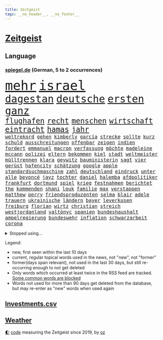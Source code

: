 ```yaml
---
title: Zeitgeist
tags: __no_header__, __no_footer__
---
```


# [Zeitgeist](https://oliz.io/zeitgeist/)

## Language

<h3><a href="https://www.spiegel.de" target="_blank">spiegel.de</a> (German, 5 to 2 occurrences)</h3>
<p style="font-family:monospace">
<span style="font-size:32pt"><a href="news_links.html#mehr" class="current">mehr</a></span>
<span style="font-size:32pt"><a href="news_links.html#israel" class="current">israel</a></span>
<br>
<span style="font-size:25pt"><a href="news_links.html#dagestan" class="current">dagestan</a></span>
<span style="font-size:25pt"><a href="news_links.html#deutsche" class="current">deutsche</a></span>
<span style="font-size:25pt"><a href="news_links.html#ersten" class="current">ersten</a></span>
<span style="font-size:25pt"><a href="news_links.html#ganz" class="current">ganz</a></span>
<br>
<span style="font-size:18pt"><a href="news_links.html#flughafen" class="current">flughafen</a></span>
<span style="font-size:18pt"><a href="news_links.html#recht" class="current">recht</a></span>
<span style="font-size:18pt"><a href="news_links.html#menschen" class="current">menschen</a></span>
<span style="font-size:18pt"><a href="news_links.html#wirtschaft" class="current">wirtschaft</a></span>
<span style="font-size:18pt"><a href="news_links.html#eintracht" class="current">eintracht</a></span>
<span style="font-size:18pt"><a href="news_links.html#hamas" class="current">hamas</a></span>
<span style="font-size:18pt"><a href="news_links.html#jahr" class="current">jahr</a></span>
<br>
<span style="font-size:12pt"><a href="news_links.html#weltrekord" class="current">weltrekord</a></span>
<span style="font-size:12pt"><a href="news_links.html#gehen" class="current">gehen</a></span>
<span style="font-size:12pt"><a href="news_links.html#kimberly" class="current">kimberly</a></span>
<span style="font-size:12pt"><a href="news_links.html#garcía" class="new">garcía</a></span>
<span style="font-size:12pt"><a href="news_links.html#strecke" class="current">strecke</a></span>
<span style="font-size:12pt"><a href="news_links.html#sollte" class="current">sollte</a></span>
<span style="font-size:12pt"><a href="news_links.html#kurz" class="current">kurz</a></span>
<span style="font-size:12pt"><a href="news_links.html#schuld" class="current">schuld</a></span>
<span style="font-size:12pt"><a href="news_links.html#ausschreitungen" class="current">ausschreitungen</a></span>
<span style="font-size:12pt"><a href="news_links.html#offenbar" class="current">offenbar</a></span>
<span style="font-size:12pt"><a href="news_links.html#zeigen" class="current">zeigen</a></span>
<span style="font-size:12pt"><a href="news_links.html#indien" class="current">indien</a></span>
<span style="font-size:12pt"><a href="news_links.html#fordert" class="current">fordert</a></span>
<span style="font-size:12pt"><a href="news_links.html#emmanuel" class="current">emmanuel</a></span>
<span style="font-size:12pt"><a href="news_links.html#macron" class="current">macron</a></span>
<span style="font-size:12pt"><a href="news_links.html#verfassung" class="current">verfassung</a></span>
<span style="font-size:12pt"><a href="news_links.html#möchte" class="current">möchte</a></span>
<span style="font-size:12pt"><a href="news_links.html#madeleine" class="new">madeleine</a></span>
<span style="font-size:12pt"><a href="news_links.html#mccann" class="new">mccann</a></span>
<span style="font-size:12pt"><a href="news_links.html#polizei" class="current">polizei</a></span>
<span style="font-size:12pt"><a href="news_links.html#eltern" class="current">eltern</a></span>
<span style="font-size:12pt"><a href="news_links.html#bekommen" class="current">bekommen</a></span>
<span style="font-size:12pt"><a href="news_links.html#kiel" class="current">kiel</a></span>
<span style="font-size:12pt"><a href="news_links.html#stadt" class="current">stadt</a></span>
<span style="font-size:12pt"><a href="news_links.html#weltmeister" class="current">weltmeister</a></span>
<span style="font-size:12pt"><a href="news_links.html#mülltrennen" class="new">mülltrennen</a></span>
<span style="font-size:12pt"><a href="news_links.html#klara" class="current">klara</a></span>
<span style="font-size:12pt"><a href="news_links.html#geywitz" class="current">geywitz</a></span>
<span style="font-size:12pt"><a href="news_links.html#bauministerin" class="current">bauministerin</a></span>
<span style="font-size:12pt"><a href="news_links.html#sagt" class="current">sagt</a></span>
<span style="font-size:12pt"><a href="news_links.html#vier" class="current">vier</a></span>
<span style="font-size:12pt"><a href="news_links.html#gerüst" class="new">gerüst</a></span>
<span style="font-size:12pt"><a href="news_links.html#hafencity" class="current">hafencity</a></span>
<span style="font-size:12pt"><a href="news_links.html#schätzung" class="new">schätzung</a></span>
<span style="font-size:12pt"><a href="news_links.html#google" class="current">google</a></span>
<span style="font-size:12pt"><a href="news_links.html#apple" class="current">apple</a></span>
<span style="font-size:12pt"><a href="news_links.html#standardsuchmaschine" class="new">standardsuchmaschine</a></span>
<span style="font-size:12pt"><a href="news_links.html#zahl" class="current">zahl</a></span>
<span style="font-size:12pt"><a href="news_links.html#deutschland" class="current">deutschland</a></span>
<span style="font-size:12pt"><a href="news_links.html#eindruck" class="current">eindruck</a></span>
<span style="font-size:12pt"><a href="news_links.html#unter" class="current">unter</a></span>
<span style="font-size:12pt"><a href="news_links.html#alle" class="current">alle</a></span>
<span style="font-size:12pt"><a href="news_links.html#beyoncé" class="new">beyoncé</a></span>
<span style="font-size:12pt"><a href="news_links.html#jayz" class="new">jayz</a></span>
<span style="font-size:12pt"><a href="news_links.html#tochter" class="current">tochter</a></span>
<span style="font-size:12pt"><a href="news_links.html#daniel" class="current">daniel</a></span>
<span style="font-size:12pt"><a href="news_links.html#halemba" class="new">halemba</a></span>
<span style="font-size:12pt"><a href="news_links.html#afdpolitiker" class="current">afdpolitiker</a></span>
<span style="font-size:12pt"><a href="news_links.html#frankfurt" class="current">frankfurt</a></span>
<span style="font-size:12pt"><a href="news_links.html#dortmund" class="current">dortmund</a></span>
<span style="font-size:12pt"><a href="news_links.html#spiel" class="current">spiel</a></span>
<span style="font-size:12pt"><a href="news_links.html#krieg" class="current">krieg</a></span>
<span style="font-size:12pt"><a href="news_links.html#festnahmen" class="current">festnahmen</a></span>
<span style="font-size:12pt"><a href="news_links.html#berichtet" class="current">berichtet</a></span>
<span style="font-size:12pt"><a href="news_links.html#the" class="current">the</a></span>
<span style="font-size:12pt"><a href="news_links.html#kommenden" class="current">kommenden</a></span>
<span style="font-size:12pt"><a href="news_links.html#shani" class="current">shani</a></span>
<span style="font-size:12pt"><a href="news_links.html#louk" class="current">louk</a></span>
<span style="font-size:12pt"><a href="news_links.html#familie" class="current">familie</a></span>
<span style="font-size:12pt"><a href="news_links.html#max" class="current">max</a></span>
<span style="font-size:12pt"><a href="news_links.html#verstappen" class="current">verstappen</a></span>
<span style="font-size:12pt"><a href="news_links.html#matthew" class="new">matthew</a></span>
<span style="font-size:12pt"><a href="news_links.html#perry" class="new">perry</a></span>
<span style="font-size:12pt"><a href="news_links.html#friendsproduzenten" class="new">friendsproduzenten</a></span>
<span style="font-size:12pt"><a href="news_links.html#selma" class="new">selma</a></span>
<span style="font-size:12pt"><a href="news_links.html#blair" class="new">blair</a></span>
<span style="font-size:12pt"><a href="news_links.html#adele" class="new">adele</a></span>
<span style="font-size:12pt"><a href="news_links.html#trauern" class="current">trauern</a></span>
<span style="font-size:12pt"><a href="news_links.html#ukrainische" class="current">ukrainische</a></span>
<span style="font-size:12pt"><a href="news_links.html#ländern" class="current">ländern</a></span>
<span style="font-size:12pt"><a href="news_links.html#bayer" class="current">bayer</a></span>
<span style="font-size:12pt"><a href="news_links.html#leverkusen" class="current">leverkusen</a></span>
<span style="font-size:12pt"><a href="news_links.html#freiburg" class="current">freiburg</a></span>
<span style="font-size:12pt"><a href="news_links.html#florian" class="current">florian</a></span>
<span style="font-size:12pt"><a href="news_links.html#wirtz" class="new">wirtz</a></span>
<span style="font-size:12pt"><a href="news_links.html#christian" class="current">christian</a></span>
<span style="font-size:12pt"><a href="news_links.html#streich" class="new">streich</a></span>
<span style="font-size:12pt"><a href="news_links.html#westjordanland" class="current">westjordanland</a></span>
<span style="font-size:12pt"><a href="news_links.html#valtònyc" class="new">valtònyc</a></span>
<span style="font-size:12pt"><a href="news_links.html#spanien" class="current">spanien</a></span>
<span style="font-size:12pt"><a href="news_links.html#bundeshaushalt" class="current">bundeshaushalt</a></span>
<span style="font-size:12pt"><a href="news_links.html#ampelregierung" class="current">ampelregierung</a></span>
<span style="font-size:12pt"><a href="news_links.html#bundeswehr" class="current">bundeswehr</a></span>
<span style="font-size:12pt"><a href="news_links.html#inflation" class="current">inflation</a></span>
<span style="font-size:12pt"><a href="news_links.html#schwarzarbeit" class="current">schwarzarbeit</a></span>
<span style="font-size:12pt"><a href="news_links.html#corona" class="current">corona</a></span>
</p>
<details>
<summary>Stopped using...</summary>
<p class="former" style="font-size:12pt">
pause(1104) positionen(1104) dienst(1102) investoren(1102) lisa(1102) prüfung(1102) bekanntesten(1100) liste(1100) reduziert(1100) tests(1100) verdächtiger(1100) 44(1099) antreten(1099) besitzer(1099) diktator(1099) einzug(1099) gehe(1099) kabinett(1099) niedersachsen(1099) schnee(1099) studierenden(1099) untersuchungen(1099) vergewaltigt(1099) verschiedene(1099) ausgesprochen(1098) besetzt(1098) durchsetzen(1098) eingereicht(1098) höher(1098) philippinen(1098) strafen(1098) vfl(1098) abstimmen(1097) arsenal(1097) bedeuten(1097) begründung(1097) gefeiert(1097) gelegt(1097) infektionen(1097) mali(1097) nachwuchs(1097) nahverkehr(1097) nötig(1097) 2015(1096) 50000(1096) ausnahmen(1096) bisschen(1096) bremer(1096) drehen(1096) fuhr(1096) tschechien(1096) verhängte(1096) abgang(1095) athleten(1095) aufsehen(1095) beschwerden(1095) beschäftigten(1095) john(1095) korruption(1095) schwangerschaft(1095) solle(1095) verschärft(1095) aufnehmen(1094) bedenken(1094) eingebrochen(1094) flick(1094) genannt(1094) konfrontiert(1094) lust(1094) ersetzen(1093) falsche(1093) juni(1093) kräftig(1093) sexueller(1093) villa(1093) breitet(1092) mediziner(1092) wirtschaftsministerium(1092) brauchte(1091) dadurch(1091) sperrt(1091) super(1091) wirkung(1091) bahnhof(1090) machthaber(1090) nummer(1090) verschwand(1090) vorsprung(1090) warf(1090) zoo(1090) george(1089) milliarde(1089) schülerinnen(1089) anbieten(1088) halben(1088) wirtschaftlichen(1088) australische(1087) medienbericht(1087) wende(1087) präsidentin(1086) eigentümer(1085) umsatz(1085) verfolgt(1085) nachbarn(1084) vw(1084) zweimal(1084) bande(1083) design(1083) ehe(1083) kinos(1083) kim(1081) mehrerer(1081) spiegelumfrage(1081) erfunden(1080) februar(1080) kindes(1080) konsum(1080) schnellen(1079) verzichten(1079) erwischt(1076) münster(1076) aufarbeitung(1074) aufgetaucht(1074) empfehlung(1074) spitzenreiter(1074) bisherigen(1073) landet(1073) unzufrieden(1072) gehörte(1070) vorgegangen(1069) mitarbeiterin(1068) ämter(1067) einig(1066) präsenz(1066) holte(1065) konferenz(1065) automatisch(1062) hype(1061) georg(1058) möglichkeiten(1057) identität(1056) herausforderung(1054) kontert(1047) aktionen(1031) marine(1031) cdu/csu(1028) wetterdienst(1016) umbau(1002) 95(994) direkten(949) notstand(948) happy(936) strecken(936) übrig(916) banken(894) holz(880) videoaufnahmen(863) ministerin(846) volk(840) arme(839) kleidung(838) truppe(835) freigesprochen(828) kilogramm(824) partnerschaft(822) superstars(806) gremium(802) schwarz(786) funktionen(776) zurückziehen(772) hoffenheim(770) machtübernahme(769) illegaler(764) gehälter(756) gewandt(756) entstanden(753) erreichte(752) irritiert(752) tiger(751) fehlender(749) anton(746) bekräftigt(744) großbank(742) einigt(738) beeinflusst(735) hofreiter(731) menschlichkeit(714) umsetzung(714) lieferungen(711) gletscher(703) nutzung(701) kürzer(696) reine(692) schusswaffen(691) coaching(690) schienen(689) gewaltsamen(688) akw(687) tradition(686) kiews(682) stephen(677) einfacher(676) erwiesen(676) angekündigte(669) pink(667) windräder(659) symbol(653) oscar(652) gefühle(651) wolf(647) krim(644) verkündete(642) neuwagen(639) spektakel(638) explosionen(629) ergeben(612) seoul(609) mbappé(601) abgeschafft(599) dubiosen(588) spiegeltitelstory(588) ankommt(579) fünften(579) kremltruppen(578) schneiden(577) angriffskrieg(572) 34(571) ungewiss(565) begrenzt(562) koch(562) prominenter(558) königsklasse(553) pole(553) fox(552) erlauben(549) herrschte(549) spannung(545) verzichtete(531) indische(529) erfurt(516) isoliert(513) politisches(509) brennende(508) chefs(503) zunahme(502) ausgebaut(501) ausgezahlt(498) exmann(498) jugendlicher(493) inmitten(491) veröffentlichen(490) drin(484) zulassung(483) fahrgäste(482) justizminister(481) verunglückten(480) zuwanderung(479) polizeibeamte(478) gegenzug(477) älter(476) plädieren(474) olympiasiegerin(473) kampagne(469) genauer(466) umkämpfte(466) krebserkrankung(464) usmilitär(456) neueste(445) freispruch(439) protestbewegung(436) wagnersöldner(433) wärmepumpen(428) streiks(424) vizekanzler(423) 19jähriger(420) angezeigt(418) schickte(415) boni(408) kündigung(408) banden(407) vergisst(406) angeblicher(405) gendern(404) satellitenbilder(403) kanadischen(397) kita(396) nutzern(394) beobachter(387) winzer(387) monika(385) militärexperte(384) entzieht(382) scheinbar(382) halbzeit(379) nationaltrainer(379) persönlichen(379) angreifen(378) eineinhalb(375) rutscht(374) verhältnissen(374) elektronische(371) sportdirektor(371) erzeugerpreise(365) versehen(364) belege(362) pakete(362) großeinsatz(357) chaotische(356) baustellen(354) deutschem(353) kohl(352) beerdigt(350) umfassende(349) beantragen(347) uskonzern(346) steuert(345) bachmut(343) spielzeug(340) paus(339) songs(339) human(335) one(331) ausharren(330) düstere(327) unerlaubt(324) serben(323) artenschutz(318) zehntausenden(318) bewerben(316) streben(316) fotograf(314) rupert(314) verlorenen(313) euphorie(310) 2011(309) vorsichtig(308) interviews(307) verarbeiten(307) kontrollen(306) check(305) totschlags(305) marcel(304) gefallene(302) banker(300) heiraten(299) fachkräften(298) geschosse(298) kulturkampf(297) dritter(294) verwendet(294) unglaublich(293) mail(288) bruchteil(286) lockt(286) traditionellen(286) gebet(285) bass(284) sensation(283) viertagewoche(281) ignorieren(279) manfred(279) weber(279) zufällig(278) applaus(277) staatsgebiet(274) eiltempo(273) luftverschmutzung(273) psg(273) missbrauchsvorwürfen(272) wohlstand(272) grünenchefin(269) ricarda(269) zwingt(269) profifußball(268) wilden(268) umweltschutz(265) chatgpt(263) temperatur(263) gewaltvorwürfe(261) hitlergruß(261) rivale(261) minderjährig(260) menschlichen(259) 52(258) openai(258) unosicherheitsrat(258) outfits(257) steigert(257) wagnerchef(257) startups(255) katastrophal(254) gelangt(253) neubau(253) 5000(252) justizreform(252) nötigung(251) sätze(250) gedemütigt(249) wunden(249) highlight(248) maximilian(248) annehmen(245) bestrafen(245) baltikum(244) filmen(244) manöver(244) cumexskandal(243) elch(241) junior(241) präsidentschaftskandidat(241) fernhalten(240) laufbahn(239) sondervermögen(239) europawahl(238) tarifverhandlungen(238) spielerinnen(237) saintgermain(235) toll(235) ministerpräsidenten(234) augenhöhe(231) zuwachs(231) lampedusa(230) ausflug(229) lieferte(229) premiers(229) sächsische(229) anpassen(228) trier(228) anhand(226) arbeitskampf(226) leiterin(225) rivalen(225) autoindustrie(224) genervt(224) abbrechen(221) bewerten(221) zwickau(221) feinstaub(220) mischung(220) schlappe(220) supermarktkette(220) haushaltsstreit(219) konzernen(219) verschont(219) warb(219) blüht(218) 30000(217) rekonstruieren(217) flutkatastrophe(215) verschwörungsmythen(214) beweismittel(212) kindergrundsicherung(212) lebenslanger(210) leuchten(210) gesprächen(207) jewgenij(207) kartellamt(205) germany(204) name(204) urteilte(204) denkmal(203) fehde(203) leonardo(203) qualifying(203) schwedischen(203) ethnische(201) rüstungskonzern(201) spektakulärer(200) verursachte(199) aktueller(198) bewertungen(198) pen(198) machtdemonstration(197) portal(196) spiegeltalk(196) machtwort(195) w(195) jpmorgan(194) linksextremen(194) mails(194) angelegenheit(192) einspruch(192) deutliches(191) drama(191) involviert(190) marseille(190) zentrales(190) bewährung(188) brown(188) vereinbaren(188) erteilen(187) aussterben(186) inneren(186) ubs(186) gewalttaten(185) schwankt(185) heben(184) schottischen(183) gesundheitlichen(182) greenwashing(182) legalisieren(182) rückhalt(182) schadstoffe(182) birgt(181) freizeitpark(181) karlheinz(181) versammelten(181) fußballbund(178) droge(175) niemandem(175) hausdurchsuchung(174) kolo(174) muani(174) randal(174) begrüßen(173) heimatstadt(173) helmut(173) kinderarmut(173) lina(173) beweis(172) fühlte(172) dgb(171) konrad(171) niedergestochen(171) radprofi(171) unterschiedlichen(171) stolpern(170) constantin(169) ost(169) rudy(169) sponsor(169) klettern(168) nachbarschaftsstreit(168) bestellte(166) gräfenhausen(166) bürgerkriegs(165) fahndung(165) edeka(164) halbjahr(164) mach(163) sang(163) schusswechsel(163) tönen(163) optimismus(162) gekappt(161) rotenburg(160) uboot(160) erfordert(159) rezepte(158) explodiert(157) selbstversuch(157) support(157) dfbauswahl(156) seltsame(156) funk(155) geldwäsche(155) meilenstein(155) spdfraktion(155) bestzeit(154) ifo(154) treffens(153) male(151) übergibt(151) gelegen(150) hamm(150) iphones(150) preiskampf(150) prominentem(150) fabriken(149) zürich(149) 53jährige(148) chase(148) drehbuchautoren(147) sexualstraftäter(147) bildungsminister(146) morde(146) auftritts(145) glückliche(145) gewürdigt(144) rekrutieren(144) chialo(143) ethnischen(143) gewollt(143) großvaters(143) kultursenator(143) zugespitzt(143) kurioser(142) schulleiter(142) absurd(141) diego(141) polnisches(141) schwärmt(141) spielplatz(141) heilen(140) musikalische(140) verwechselt(140) vice(140) weltbeste(140) schlagabtausch(139) sommerurlaub(139) gesellschaftlichen(138) versöhnliche(138) gebietsgewinne(137) motor(137) ausreichen(136) übergang(136) speicher(135) diplomatischen(134) gunst(134) heinzchristian(134) strache(134) einzigartige(133) evpchef(133) gestrandet(133) giuliani(133) reagan(133) ronald(133) verfassungsbeschwerde(133) donezk(132) leistet(132) pakt(132) arne(131) besiegelt(131) epstein(131) erdrutsch(131) friedhof(131) jeffrey(131) weltstar(131) wuchs(131) südeuropa(130) wärme(130) cool(129) erlangte(129) pfleger(129) beratern(128) drastische(128) gasspeicher(128) wappnet(128) beckenbauer(127) gegenmittel(127) selbstständig(127) einziehen(126) hagel(126) kylian(126) nachtzug(126) ussenator(126) we(126) erika(125) menschlicher(125) sizilien(125) neunzigerjahre(124) demokratiebewegung(122) kreuzung(122) rummenigge(122) 38jähriger(121) abenteuer(120) renommierten(120) sätzen(120) verlorene(120) topspielerinnen(119) wümme(119) zulasten(119) gehoben(118) grundsätzliche(118) abgeschoben(117) aufgetreten(116) helene(116) marktführer(116) versäumnisse(116) kurti(115) kürzungen(115) vertreten(115) kannten(114) protestierende(114) achttausender(113) gehweg(113) missstände(113) erzwingen(112) kran(112) obersten(112) schleppend(112) schärferen(112) jeweils(111) metachef(111) plattformen(111) langjährigen(110) millionenfach(110) schnellstmöglich(110) populist(109) transfers(109) äthiopien(108) auflösung(107) ausgestellt(107) geht’s(107) neudelhi(107) parteivorstand(107) tierwohl(107) überarbeitet(107) auswahl(106) beworben(106) gesellschaftliche(106) ankunft(105) kadaver(105) telefon(105) unters(105) abgaswerten(104) eisbrecher(104) lud(104) millionenstrafe(104) präzise(104) unterschätzte(104) weltspitze(104) autokrat(103) düsseldorfer(103) ehemaliges(102) fleck(102) afdkandidat(101) anträge(101) klagten(101) vertrauter(101) wunde(101) cduvorsitzende(100) hauch(100) homophobe(100) gelb(99) luftverteidigung(99) standorte(99) wiesn(99) gestochen(98) leverkusens(98) report(98) wettbewerber(98) architekten(97) huawei(97) internetkonzern(97) popstars(97) prigoschins(97) smartwatches(97) tiefsee(97) beurlaubt(96) fahnden(96) griechischer(96) ross(96) marsch(95) meines(95) missbrauchsverdacht(95) verkehrskontrolle(95) verschwindet(95) wagnerkämpfer(95) angehäuft(94) dreitägige(94) essener(94) liebeserklärung(94) parteifreunde(94) seitenhieb(94) vorzeitigen(94) zwischenstopp(94) kleinste(93) zulieferer(93) ausgestorben(92) mitschüler(92) toptalente(92) travis(92) vergangen(92) verräter(92) zwölfjährige(92) abgebaut(91) erstellen(91) feindbild(91) nachhaltige(91) ökotest(91) übereinstimmenden(91) ausschließlich(90) kleiderordnung(90) untergraben(90) weckruf(90) gutachter(89) irritierte(89) reportage(89) sos(89) unterbunden(89) wittert(89) albert(88) desaster(88) eingeplant(88) hose(88) kirchen(88) nahel(88) schneidet(87) verkehrswende(87) wählten(87) arbeitern(86) gasriesen(86) totem(86) asphalt(85) einnehmen(85) göteborg(85) kellner(85) quälen(85) üppige(85) biete(84) campen(84) einbaut(84) estate(84) prüfer(84) rapide(84) strotzt(84) unilever(84) beständig(83) global(83) hinterm(83) staus(83) varianten(83) vernünftig(83) schwitzen(82) totgeglaubte(82) verwahrt(82) andré(81) hunderttausend(81) inoffizielle(81) potenzieller(81) staatsbesuch(81) streitthemen(81) winzige(81) forschern(80) stützen(80) wahlsiege(80) überweist(80) altersklasse(79) autofrei(79) decker(79) europameister(79) larry(79) perfekter(79) einzuführen(78) industriestrompreis(78) jubelte(78) schönste(78) währende(78) 50+1regel(77) geächtet(77) himalaja(77) piastri(77) selbsttest(77) dhabi(76) himmelskörper(76) immobiliensektor(76) marie(76) sinnlos(76) startchancenprogramm(76) weltmeisterinnen(76) aggressives(75) anfühlt(75) ausschuss(75) becher(75) flyer(75) megan(75) moderieren(75) abenteuerlichen(74) bautzen(74) ladestationen(74) pools(74) sambia(74) ermittlungsarbeit(73) juristin(73) kampfpanzer(73) oppenheimer(73) schwesig(73) tank(73) vollen(73) atmete(72) bob(72) bvg(72) entthront(72) exemplar(72) ätzt(72) begrapscht(71) belohnt(71) gerichtsmediziner(71) isolation(71) jameswebbweltraumteleskops(71) subventionieren(71) utah(71) bürgerrat(70) exwirecardvorstand(70) flüchtiger(70) listenplatz(70) marsalek(70) rangliste(70) schwimmenden(70) aufgezeigt(69) bonucci(69) einzelfall(69) empfindlich(69) schüttet(69) ussoldaten(69) abneigung(68) adenauer(68) gruppenvergewaltigung(68) medienunternehmen(68) pilgern(68) bp(67) denselben(67) monatelange(67) schreiber(67) unerwartet(67) ungefährlich(67) abbau(66) alexia(66) costa(66) höxter(66) ko(66) orientieren(66) putellas(66) realitätscheck(66) südkoreanische(66) aufgegriffen(65) boykott(65) copilot(65) ideologie(65) libyschen(65) parteiinterne(65) sparer(65) unwohlsein(65) verprügelt(65) winde(65) fortschrittlich(64) pulverisiert(64) sonnensystem(64) spanierin(64) strafraum(64) visa(64) weltklimarat(64) frohms(63) jungferninseln(63) merle(63) podium(63) trainingsprogramm(63) vereint(63) weltfußballerin(63) eid(62) ifogeschäftsklimaindex(62) legoland(62) natoostflanke(62) stranden(62) verschlechtert(62) beschaffen(61) jetzige(61) kindesmissbrauch(61) vortag(61) airport(60) bestiegen(60) görlitzer(60) harmonie(60) heimatland(60) metern(60) o’connor(60) probt(60) rapinoe(60) sinéad(60) struktur(60) wohnraummangel(60) autofrachter(59) cd(59) großflächig(59) raststätten(59) trentino(59) verkaufsstart(59) verschwundener(59) durchzuhalten(58) fremantle(58) le(58) sportlerin(58) bayreuth(57) erkämpften(57) theateraufführung(57) verzögerungen(57) windrädern(57) überbewertet(57) ausbricht(56) ewigen(56) freundinnen(56) glich(56) hebel(56) nachvollziehen(56) rasche(56) routiniers(56) schriftstellers(56) spitzenpolitiker(56) südfront(56) ausverkauf(55) geister(55) knie(55) lagune(55) untätigkeit(55) völkermord(55) abkehr(54) ausgestorbener(54) ausscheiden(54) einzelkritik(54) geschleppt(54) ideologischen(54) kandidiert(54) kartoffeln(54) migrationskrise(54) recklinghausen(54) webstars(54) extremismus(53) meteorologe(53) nathan(53) schwimmende(53) verteidigungsstrategie(53) wortgefechte(53) berufe(52) ehrung(52) erfolgreicher(52) gerichtsanhörung(52) profite(52) statue(52) tankstelle(52) wiederkommen(52) zelebriert(52) beirat(51) exfrau(51) lizzo(51) mislintat(51) voyager(51) baku(50) christina(50) deep(50) geschäftsleuten(50) leichenteile(50) verfolgung(50) überraschendes(50) betraut(49) swatch(49) verschmutzte(49) wmaufarbeitung(49) zigtausende(49) auffälligen(48) dorn(48) islam(48) privatleute(48) sangen(48) visavergabe(48) welten(48) afdkandidaten(47) alexa(47) niederlegen(47) rucksack(47) trolle(47) 82(46) bildungswesen(46) finanzkrise(46) freistaats(46) gadgets(46) gebühr(46) hindernis(46) kapsel(46) klimafonds(46) langfristige(46) picknick(46) topstürmer(46) wahrzeichen(46) unterschätzten(45) löscht(44) trainerjob(44) ärgert(44) freundlichen(43) hurrikansaison(43) pestizide(43) 03(42) abgestellt(42) badenwürttembergischen(42) comer(42) grönlands(42) krebserregende(42) lebensmittelpreise(42) staatsoper(42) störaktion(42) cdu/csufraktion(41) emporkömmlinge(41) evergrande(41) immobilienkrise(41) pokalsieg(41) steuererleichterung(41) ökologischen(41) jahrhunderts(40) mediales(40) motors(40) normales(40) oxford(40) taxis(40) verbotene(40) yoon(40) überlegt(40) 57jährige(39) bespritzen(39) gewechselt(39) konjunkturprogramm(39) 52jährige(38) bundesligaabsteiger(38) dinos(38) hildesheim(38) johann(38) spieltagen(38) südfrankreich(38) atp(37) pflegt(37) schockieren(37) vereitelte(37) auktionshaus(36) beliefert(36) exfreundin(36) klimageld(36) rtl(36) alberto(35) disziplin(35) energiestandards(35) entlarven(35) flüssigerdgas(35) jenni(35) markigen(35) neubauten(35) núñez(35) sicherungsverwahrung(35) slowakische(35) spiegelanfrage(35) veruntreuung(35) zeitschrift(35) festkleben(34) harmlos(34) verlangte(34) vwwerk(34) 71(33) autodach(33) beate(33) belohnung(33) genuss(33) jersey(33) orientierungslos(33) usarmee(33) waffengewalt(33) belastungsgrenze(32) bizarre(32) delhi(32) einstecken(32) interessierte(32) uswahl(32) uwe(32) überlagert(32) absturzes(31) anschaffung(31) bemerkungen(31) clip(31) flugzeugs(31) gewaltwelle(31) mangelhafte(31) raub(31) spdgeneralsekretär(31) zufallsopfer(31) übergriffig(31) exmitarbeiterin(30) kusseklat(30) nachgebessert(30) netzwerkstörung(30) nötige(30) schlechtesten(30) verspottet(30) wilfried(30) ägyptischen(30) rihanna(29) starkgemacht(29) vergleichen(29) versenkte(29) vettel(29) bahnhöfen(28) beerdigung(28) kantersieg(28) kurzgeschichten(28) mieterschutz(28) missbrauchen(28) onlineshop(28) erfassten(27) morgenstunden(27) weltmeistertrainer(27) 23jährigen(26) elementen(26) gleisen(26) libyen(26) norddeutschen(26) verirrt(26) bundesfinanzminister(25) dive(25) edle(25) gerügt(25) moderiert(25) mozart(25) demokrat(24) inhaftierter(24) afroamerikaner(23) bezahlbare(23) erforschte(23) klargestellt(23) menschenhändler(23) sanften(23) abrechnung(22) boniface(22) bunt(22) geschäftskunden(22) hansjoachim(22) heungmin(22) magenprobleme(22) schauspielern(22) sicherheitslage(22) son(22) spielfilm(22) verbrenneraus(22) versteckten(22) vollstreckt(22) watzke(22) altert(21) bundestagsvizepräsident(21) entziehen(21) feuern(21) haider(21) kinderfußball(21) konjunkturprognose(21) magie(21) parlamentspräsidium(21) schönbohm(21) taktischer(21) timm(21) zauberer(21) beleidigte(20) verbannen(20) windows(20) aluminium(19) flüchtlingsdrama(19) handtuch(19) heimspiel(19) heino(19) milley(19) pkkvorwurf(19) sardinien(19) usgeneralstabschef(19) 5g(18) 76(18) camilla(18) drohnenkrieg(18) monarchen(18) putzen(18) zugverkehr(18) 126(17) asylanträge(17) darstellung(17) impeachment(17) intakt(17) klimademonstranten(17) selbstbewusstsein(17) topmodel(17) unzulässige(17) werkstatt(17) appstores(16) armenische(16) efuels(16) harrte(16) meppen(16) middendorp(16) proben(16) senator(16) 50jährige(15) lebende(15) nordhausen(15) quarterback(15) schädel(15) schädeln(15) störgeräusche(15) freizügige(14) handelskette(14) kommissionschefin(14) kostjantyniwka(14) nachfahren(14) verwickelt(14) wemding(14) apotheker(13) bsichef(13) spektakuläre(13) ausbrach(12) darna(12) freigestellt(12) industriestrom(12) lauterbachs(12) metal(12) wallboxen(12) dfbbundestrainer(11) hingen(11) käfer(11) pragsdorf(11) tagesschausprecher(11) triebwerken(11) verteidigungsministeriums(11)
</p>
</details>
<p>Legend:
<ul>
<li><span class="new">new</span>, first seen within the last 10 days</li>
<li><span class="current">current</span>, regular topical words used in the news, not "new", not "former"</li>
<li><span class="former">former(days span relevant)</span>, not used in the last 30 days, but still re-occurring enough to not get deleted</li>
<li>Only words which occurred at least twice in the RSS feed are tracked. <a href="language/filters.py">Some common words are blocked</a></li>
<li>Words not used for more than 90 days get deleted from the database, but may re-enter as "new" words when used again</li>
</ul>
</p>

## [Investments](investments.html)[.csv](investments.csv)

## [Weather](weather.html)

<footer>
<a href="javascript:toggleTheme()" class="nav">🌓</a>
<a href="https://github.com/ooz/zeitgeist">code</a> measuring the Zeitgeist since 2019, by <a href="https://oliz.io">oz</a>
</footer>
